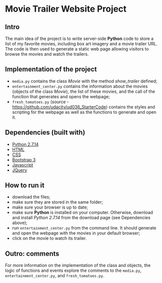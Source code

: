 # Movie Trailer Website Project

## Intro

The main idea of the project is to write server-side **Python** code to store 
a list of my favorite movies, including box art imagery and a movie trailer URL. 
The code is then used to generate a static web page allowing visitors to browse 
the movies and watch the trailers.

## Implementation of the project

- `media.py` contains the class *Movie* with the method *show_trailer* defined;
- `entertainment_center.py` contains the information about the movies (objects 
  of the class *Movie*), the list of these movies, and the call of the function
  that generates and opens the webpage;
- `fresh_tomatoes.py` (source - https://github.com/udacity/ud036_StarterCode) 
  contains the styles and scripting for the webpage as well as the functions to 
  generate and open it.

## Dependencies (built with) 

- [Python 2.7.14](https://www.python.org/downloads/)
- [HTML](https://www.w3.org/html/)
- [CSS](https://www.w3.org/Style/CSS/)
- [Bootstrap 3](http://getbootstrap.com/docs/3.3/)
- [Javascript](https://developer.mozilla.org/bm/docs/Web/JavaScript)
- [JQuery](http://jquery.com/)

## How to run it

- download the files;
- make sure they are stored in the same folder;
- make sure your browser is up to date;
- make sure **Python** is installed on your computer. Otherwise, download and 
  install *Python 2.7.14* from the download page (see Dependencies above);
- run `entertainment_center.py` from the command line. It should generate and
  open the webpage with the movies in your default browser;
- click on the movie to watch its trailer.

## Outro: comments

For more information on the implementation of the class and objects, the logic 
of functions and events explore the comments to the `media.py`, 
`entertainment_center.py`, and `fresh_tomatoes.py`.